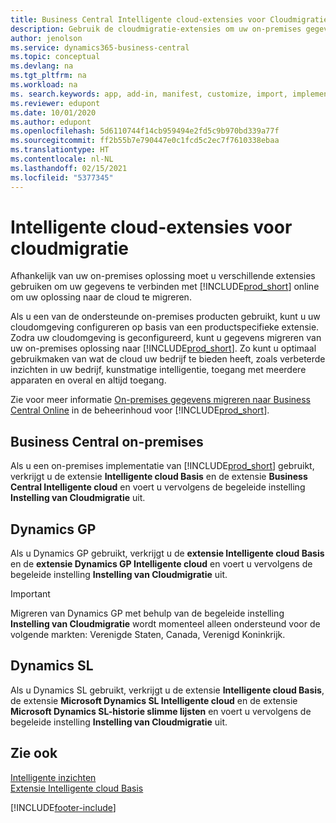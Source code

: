 ```yaml
---
title: Business Central Intelligente cloud-extensies voor Cloudmigratie | Microsoft Docs
description: Gebruik de cloudmigratie-extensies om uw on-premises gegevens naar Business Central online te migreren. Deze extensies verplaatsen uw on-premises gegevens naar de cloud, zodat u Business Central online kunt gebruiken met uw bestaande gegevens.
author: jenolson
ms.service: dynamics365-business-central
ms.topic: conceptual
ms.devlang: na
ms.tgt_pltfrm: na
ms.workload: na
ms. search.keywords: app, add-in, manifest, customize, import, implement
ms.reviewer: edupont
ms.date: 10/01/2020
ms.author: edupont
ms.openlocfilehash: 5d6110744f14cb959494e2fd5c9b970bd339a77f
ms.sourcegitcommit: ff2b55b7e790447e0c1fcd5c2ec7f7610338ebaa
ms.translationtype: HT
ms.contentlocale: nl-NL
ms.lasthandoff: 02/15/2021
ms.locfileid: "5377345"
---
```

# <a name="intelligent-cloud-extensions-for-cloud-migration"></a>Intelligente cloud-extensies voor cloudmigratie

Afhankelijk van uw on-premises oplossing moet u verschillende extensies gebruiken om uw gegevens te verbinden met [!INCLUDE[prod_short](includes/prod_short.md)] online om uw oplossing naar de cloud te migreren.  

Als u een van de ondersteunde on-premises producten gebruikt, kunt u uw cloudomgeving configureren op basis van een productspecifieke extensie. Zodra uw cloudomgeving is geconfigureerd, kunt u gegevens migreren van uw on-premises oplossing naar [!INCLUDE[prod_short](includes/prod_short.md)]. Zo kunt u optimaal gebruikmaken van wat de cloud uw bedrijf te bieden heeft, zoals verbeterde inzichten in uw bedrijf, kunstmatige intelligentie, toegang met meerdere apparaten en overal en altijd toegang.  

Zie voor meer informatie [On-premises gegevens migreren naar Business Central Online](/dynamics365/business-central/dev-itpro/administration/migrate-data) in de beheerinhoud voor [!INCLUDE[prod_short](includes/prod_short.md)].  

## <a name="business-central-on-premises"></a>Business Central on-premises

Als u een on-premises implementatie van [!INCLUDE[prod_short](includes/prod_short.md)] gebruikt, verkrijgt u de extensie **Intelligente cloud Basis** en de extensie **Business Central Intelligente cloud** en voert u vervolgens de begeleide instelling **Instelling van Cloudmigratie** uit.  

## <a name="dynamics-gp"></a>Dynamics GP

Als u Dynamics GP gebruikt, verkrijgt u de **extensie Intelligente cloud Basis** en de **extensie Dynamics GP Intelligente cloud** en voert u vervolgens de begeleide instelling **Instelling van Cloudmigratie** uit.  

> [!IMPORTANT]
> Migreren van Dynamics GP met behulp van de begeleide instelling **Instelling van Cloudmigratie** wordt momenteel alleen ondersteund voor de volgende markten: Verenigde Staten, Canada, Verenigd Koninkrijk.

## <a name="dynamics-sl"></a>Dynamics SL

Als u Dynamics SL gebruikt, verkrijgt u de extensie **Intelligente cloud Basis**, de extensie **Microsoft Dynamics SL Intelligente cloud** en de extensie **Microsoft Dynamics SL-historie slimme lijsten** en voert u vervolgens de begeleide instelling **Instelling van Cloudmigratie** uit.  

## <a name="see-also"></a>Zie ook

[Intelligente inzichten](about-intelligent-cloud.md)  
[Extensie Intelligente cloud Basis](ui-extensions-intelligent-cloud.md)  


[!INCLUDE[footer-include](includes/footer-banner.md)]